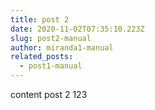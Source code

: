 ```yaml
---
title: post 2
date: 2020-11-02T07:35:10.223Z
slug: post2-manual
author: miranda1-manual
related_posts:
  - post1-manual
---
```

content post 2 123